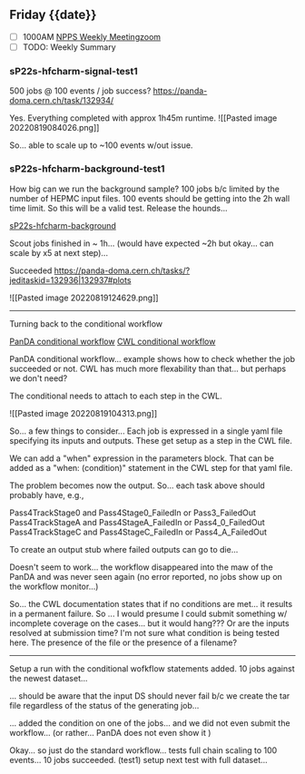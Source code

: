 ## Friday {{date}}

- [ ] 1000AM [NPPS Weekly Meeting](https://docs.google.com/document/d/1YfTyXPeXNQU4XUB28bvHJolgyBIJ2bfrd0u9Gd3WD70/edit)[zoom](https://bnl.zoomgov.com/j/16157150845?pwd=NXNqTi9ZWEFBKzYwRXQ5U3NXU1dBZz09)
- [ ] TODO: Weekly Summary

### sP22s-hfcharm-signal-test1

500 jobs @ 100 events / job success?
https://panda-doma.cern.ch/task/132934/


Yes.  Everything completed with approx 1h45m runtime.
![[Pasted image 20220819084026.png]]

So... able to scale up to ~100 events w/out issue.  

### sP22s-hfcharm-background-test1

How big can we run the background sample? 100 jobs b/c limited by the number of HEPMC input files.  100 events should be getting into the 2h wall time limit.  So this will be a valid test.  Release the hounds...

[sP22s-hfcharm-background](https://panda-doma.cern.ch/tasks/?taskname=user.jwebb2.sP22s-hfcharm-background-test1_*)

Scout jobs finished in ~ 1h... (would have expected ~2h but okay... can scale by x5 at next step)...

Succeeded
https://panda-doma.cern.ch/tasks/?jeditaskid=132936|132937#plots

![[Pasted image 20220819124629.png]]

------------------------

Turning back to the conditional workflow 

[PanDA conditional workflow](https://panda-wms.readthedocs.io/en/latest/client/pchain.html#conditional-workflow)
[CWL conditional workflow](https://www.commonwl.org/user_guide/24_conditional-workflow/index.html)

PanDA conditional workflow... example shows how to check whether the job succeeded or not.   CWL has much more flexability than that... but perhaps we don't need?

The conditional needs to attach to each step in the CWL.  

![[Pasted image 20220819104313.png]]

So... a few things to consider...  Each job is expressed in a single yaml file specifying its inputs and outputs.  These get setup as a step in the CWL file.  

We can add a "when" expression in the parameters block.  That can be added as a "when: (condition)" statement in the CWL step for that yaml file.

The problem becomes now the output.  So... each task above should probably have, e.g., 

Pass4TrackStage0 and Pass4Stage0_FailedIn or Pass3_FailedOut
Pass4TrackStageA and Pass4StageA_FailedIn or Pass4_0_FailedOut
Pass4TrackStageC and Pass4StageC_FailedIn or Pass4_A_FailedOut

To create an output stub where failed outputs can go to die...

Doesn't seem to work... the workflow disappeared into the maw of the PanDA and was never seen again (no error reported, no jobs show up on the workflow monitor...)

So... the CWL documentation states that if no conditions are met... it results in a permanent failure.  So ... I would presume I could submit something w/ incomplete coverage on the cases... but it would hang???  Or are the inputs resolved at submission time?  I'm not sure what condition is being tested here.  The presence of the file or the presence of a filename?

--------------------------------

Setup a run with the conditional wofkflow statements added.  10 jobs against the newest dataset...

... should be aware that the input DS should never fail b/c we create the tar file regardless of the status of the generating job...

... added the condition on one of the jobs... and we did not even submit the workflow... (or rather... PanDA does not even show it )

Okay... so just do the standard workflow... tests full chain scaling to 100 events...
10 jobs succeeded.  (test1) setup next test with full dataset...